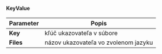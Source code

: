 #### KeyValue
| Parameter | Popis |
| ----------- | ----------- |
| **Key**| kľúč ukazovateľa v súbore |
| **Files**| názov ukazovateľa vo zvolenom jazyku |